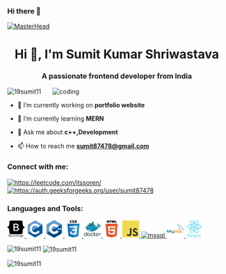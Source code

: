 ### Hi there 👋

[![MasterHead](https://th.bing.com/th/id/R.726c11b9daa7147358371808a09ee3c1?rik=1K6gU057SjUhdw&pid=ImgRaw&r=0)](https://rishavchanda.io)


<h1 align="center">Hi 👋, I'm Sumit Kumar Shriwastava</h1>
<h3 align="center">A passionate frontend developer from India</h3>
<img align="right" alt="coding" width="400" src="https://th.bing.com/th/id/R.e1f3413bf5036045713341394f617225?rik=UQJfe%2fYIXZvk0g&pid=ImgRaw&r=0">

<p align="left"> <img src="https://komarev.com/ghpvc/?username=19sumit11&label=Profile%20views&color=0e75b6&style=flat" alt="19sumit11" /> </p>

- 🔭 I’m currently working on **portfolio website**

- 🌱 I’m currently learning **MERN**

- 💬 Ask me about **c++,Development**

- 📫 How to reach me **sumit87478@gmail.com**

<h3 align="left">Connect with me:</h3>
<p align="left">
<a href="https://www.leetcode.com/https://leetcode.com/itssoren/" target="blank"><img align="center" src="https://raw.githubusercontent.com/rahuldkjain/github-profile-readme-generator/master/src/images/icons/Social/leet-code.svg" alt="https://leetcode.com/itssoren/" height="30" width="40" /></a>
<a href="https://auth.geeksforgeeks.org/user/https://auth.geeksforgeeks.org/user/sumit87478" target="blank"><img align="center" src="https://raw.githubusercontent.com/rahuldkjain/github-profile-readme-generator/master/src/images/icons/Social/geeks-for-geeks.svg" alt="https://auth.geeksforgeeks.org/user/sumit87478" height="30" width="40" /></a>
</p>

<h3 align="left">Languages and Tools:</h3>
<p align="left"> <a href="https://getbootstrap.com" target="_blank" rel="noreferrer"> <img src="https://raw.githubusercontent.com/devicons/devicon/master/icons/bootstrap/bootstrap-plain-wordmark.svg" alt="bootstrap" width="40" height="40"/> </a> <a href="https://www.cprogramming.com/" target="_blank" rel="noreferrer"> <img src="https://raw.githubusercontent.com/devicons/devicon/master/icons/c/c-original.svg" alt="c" width="40" height="40"/> </a> <a href="https://www.w3schools.com/cpp/" target="_blank" rel="noreferrer"> <img src="https://raw.githubusercontent.com/devicons/devicon/master/icons/cplusplus/cplusplus-original.svg" alt="cplusplus" width="40" height="40"/> </a> <a href="https://www.w3schools.com/css/" target="_blank" rel="noreferrer"> <img src="https://raw.githubusercontent.com/devicons/devicon/master/icons/css3/css3-original-wordmark.svg" alt="css3" width="40" height="40"/> </a> <a href="https://www.docker.com/" target="_blank" rel="noreferrer"> <img src="https://raw.githubusercontent.com/devicons/devicon/master/icons/docker/docker-original-wordmark.svg" alt="docker" width="40" height="40"/> </a> <a href="https://www.w3.org/html/" target="_blank" rel="noreferrer"> <img src="https://raw.githubusercontent.com/devicons/devicon/master/icons/html5/html5-original-wordmark.svg" alt="html5" width="40" height="40"/> </a> <a href="https://developer.mozilla.org/en-US/docs/Web/JavaScript" target="_blank" rel="noreferrer"> <img src="https://raw.githubusercontent.com/devicons/devicon/master/icons/javascript/javascript-original.svg" alt="javascript" width="40" height="40"/> </a> <a href="https://www.microsoft.com/en-us/sql-server" target="_blank" rel="noreferrer"> <img src="https://www.svgrepo.com/show/303229/microsoft-sql-server-logo.svg" alt="mssql" width="40" height="40"/> </a> <a href="https://www.mysql.com/" target="_blank" rel="noreferrer"> <img src="https://raw.githubusercontent.com/devicons/devicon/master/icons/mysql/mysql-original-wordmark.svg" alt="mysql" width="40" height="40"/> </a> <a href="https://reactjs.org/" target="_blank" rel="noreferrer"> <img src="https://raw.githubusercontent.com/devicons/devicon/master/icons/react/react-original-wordmark.svg" alt="react" width="40" height="40"/> </a> </p>

<p><img align="left" src="https://github-readme-stats.vercel.app/api/top-langs?username=19sumit11&show_icons=true&locale=en&layout=compact" alt="19sumit11" /></p>

<p>&nbsp;<img align="center" src="https://github-readme-stats.vercel.app/api?username=19sumit11&show_icons=true&locale=en" alt="19sumit11" /></p>

<p><img align="center" src="https://github-readme-streak-stats.herokuapp.com/?user=19sumit11&" alt="19sumit11" /></p>
